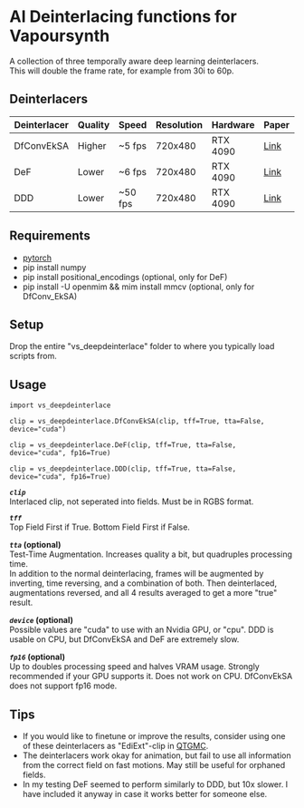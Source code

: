 # AI Deinterlacing functions for Vapoursynth
A collection of three temporally aware deep learning deinterlacers.  
This will double the frame rate, for example from 30i to 60p.  

## Deinterlacers
| Deinterlacer | Quality | Speed     | Resolution | Hardware | Paper                                                                     | Code 
| ------------ | ------- | --------- | ---------- | -------- | ------------------------------------------------------------------------- | ----
| DfConvEkSA   | Higher  | ~5 fps    | 720x480    | RTX 4090 | [Link](https://arxiv.org/pdf/2404.13018)                                  | [Link](https://github.com/KUIS-AI-Tekalp-Research-Group/Video-Deinterlacing)
| DeF          | Lower   | ~6 fps    | 720x480    | RTX 4090 | [Link](https://link.springer.com/chapter/10.1007/978-981-99-8073-4_28)    | [Link](https://github.com/Anonymous2022-cv/DeT)
| DDD          | Lower   | ~50 fps   | 720x480    | RTX 4090 | [Link](https://studios.disneyresearch.com/2020/11/10/deep-deinterlacing/) | [Link](https://github.com/vincentvdschaft/Disney-Deep-Deinterlacing)

## Requirements
* [pytorch](https://pytorch.org/)
* pip install numpy
* pip install positional_encodings (optional, only for DeF)
* pip install -U openmim && mim install mmcv (optional, only for DfConv_EkSA)


## Setup
Drop the entire "vs_deepdeinterlace" folder to where you typically load scripts from.

## Usage

    import vs_deepdeinterlace
    
    clip = vs_deepdeinterlace.DfConvEkSA(clip, tff=True, tta=False, device="cuda")
    
    clip = vs_deepdeinterlace.DeF(clip, tff=True, tta=False, device="cuda", fp16=True)

    clip = vs_deepdeinterlace.DDD(clip, tff=True, tta=False, device="cuda", fp16=True)

  
__*`clip`*__  
Interlaced clip, not seperated into fields. Must be in RGBS format.

__*`tff`*__  
Top Field First if True. Bottom Field First if False.

__*`tta`* (optional)__  
Test-Time Augmentation. Increases quality a bit, but quadruples processing time.  
In addition to the normal deinterlacing, frames will be augmented by inverting, time reversing, and a combination of both. Then deinterlaced, augmentations reversed, and all 4 results averaged to get a more "true" result.

__*`device`* (optional)__  
Possible values are "cuda" to use with an Nvidia GPU, or "cpu". DDD is usable on CPU, but DfConvEkSA and DeF are extremely slow.

__*`fp16`* (optional)__  
Up to doubles processing speed and halves VRAM usage. Strongly recommended if your GPU supports it. Does not work on CPU. DfConvEkSA does not support fp16 mode.


## Tips
* If you would like to finetune or improve the results, consider using one of these deinterlacers as "EdiExt"-clip in [QTGMC](https://github.com/HomeOfVapourSynthEvolution/havsfunc/blob/f11d79c98589c9dcb5b10beec35b631db68b495c/havsfunc/havsfunc.py#L1912).
* The deinterlacers work okay for animation, but fail to use all information from the correct field on fast motions. May still be useful for orphaned fields.
* In my testing DeF seemed to perform similarly to DDD, but 10x slower. I have included it anyway in case it works better for someone else.
